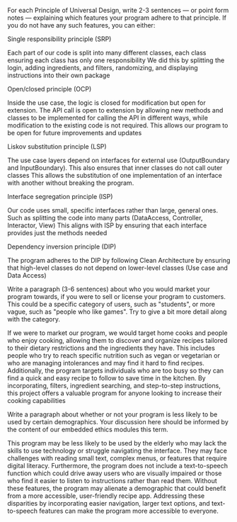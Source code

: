 For each Principle of Universal Design, write 2-3 sentences — or point form notes — explaining which features your program adhere to that principle. If you do not have any such features, you can either:

Single responsibility principle (SRP)

Each part of our code is split into many different classes, each class ensuring each class has only one responsibility
We did this by splitting the login, adding ingredients, and filters, randomizing, and displaying instructions into their own package

Open/closed principle (OCP)

Inside the use case, the logic is closed for modification but open for extension.
The API call is open to extension by allowing new methods and classes to be implemented for calling the API in different ways, while modification to the existing code is not required.
This allows our program to be open for future improvements and updates

Liskov substitution principle (LSP)

The use case layers depend on interfaces for external use (OutputBoundary and InputBoundary).
This also ensures that inner classes do not call outer classes
This allows the substitution of one implementation of an interface with another without breaking the program.

Interface segregation principle (ISP)

Our code uses small, specific interfaces rather than large, general ones. Such as splitting the code into many parts (DataAccess, Controller, Interactor, View)
This aligns with ISP by ensuring that each interface provides just the methods needed

Dependency inversion principle (DIP)

The program adheres to the DIP by following Clean Architecture by ensuring that high-level classes do not depend on lower-level classes (Use case and Data Access)




Write a paragraph (3-6 sentences) about who you would market your program towards, if you were to sell or license your program to customers. This could be a specific category of users, such as "students", or more vague, such as "people who like games". Try to give a bit more detail along with the category.

If we were to market our program, we would target home cooks and people who enjoy cooking, allowing them to discover and organize recipes tailored to their dietary restrictions and the ingredients they have. This includes people who try to reach specific nutrition such as vegan or vegetarian or who are managing intolerances and may find it hard to find recipes. Additionally, the program targets individuals who are too busy so they can find a quick and easy recipe to follow to save time in the kitchen. By incorporating, filters, ingredient searching, and step-to-step instructions, this project offers a valuable program for anyone looking to increase their cooking capabilities

Write a paragraph about whether or not your program is less likely to be used by certain demographics. Your discussion here should be informed by the content of our embedded ethics modules this term.

This program may be less likely to be used by the elderly who may lack the skills to use technology or struggle navigating the interface. They may face challenges with reading small text, complex menus, or features that require digital literacy. Furthermore, the program does not include a text-to-speech function which could drive away users who are visually impaired or those who find it easier to listen to instructions rather than read them. Without these features, the program may alienate a demographic that could benefit from a more accessible, user-friendly recipe app. Addressing these disparities by incorporating easier navigation, larger text options, and text-to-speech features can make the program more accessible to everyone.
